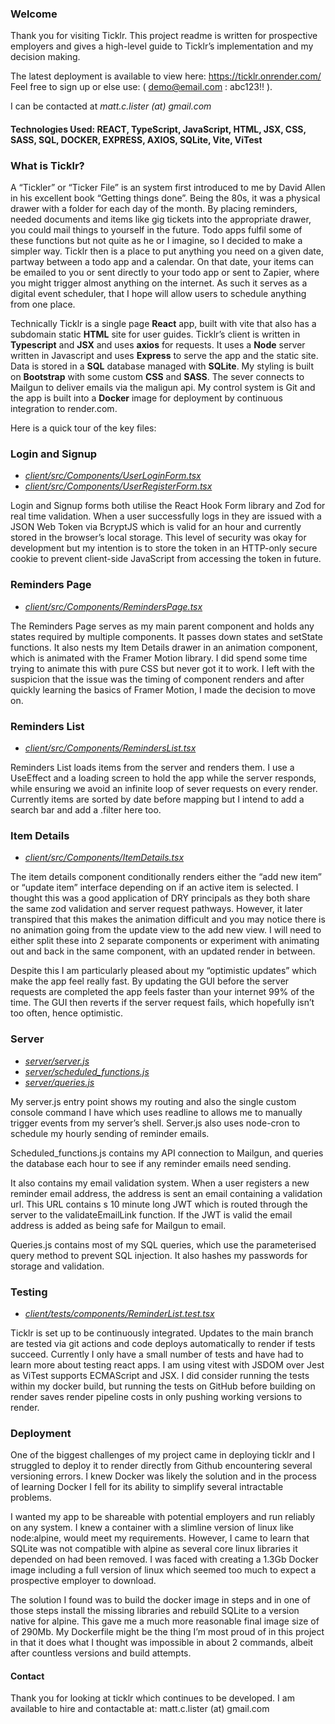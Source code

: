 ### Welcome

Thank you for visiting Ticklr. This project readme is written for prospective employers and gives a high-level guide to Ticklr’s implementation and my decision making.

The latest deployment is available to view here: https://ticklr.onrender.com/  
Feel free to sign up or else use: ( demo@email.com : abc123!! ).

I can be contacted at *matt.c.lister (at) gmail.com*

#### Technologies Used: REACT, TypeScript, JavaScript, HTML, JSX, CSS, SASS, SQL, DOCKER, EXPRESS, AXIOS, SQLite, Vite, ViTest

### What is Ticklr?

A “Tickler” or “Ticker File” is an system first introduced to me by David Allen in his excellent book “Getting things done”. Being the 80s, it was a physical drawer with a folder for each day of the month. By placing reminders, needed documents and items like gig tickets into the appropriate drawer, you could mail things to yourself in the future. Todo apps fulfil some of these functions but not quite as he or I imagine, so I decided to make a simpler way. Ticklr then is a place to put anything you need on a given date, partway between a todo app and a calendar. On that date, your items can be emailed to you or sent directly to your todo app or sent to Zapier, where you might trigger almost anything on the internet. As such it serves as a digital event scheduler, that I hope will allow users to schedule anything from one place.

Technically Ticklr is a single page **React** app, built with vite that also has a subdomain static **HTML** site for user guides. Ticklr’s client is written in **Typescript** and **JSX** and uses **axios** for requests. It uses a **Node** server written in Javascript and uses **Express** to serve the app and the static site. Data is stored in a **SQL** database managed with **SQLite**. My styling is built on **Bootstrap** with some custom **CSS** and **SASS**. The sever connects to Mailgun to deliver emails via the maligun api. My control system is Git and the app is built into a **Docker** image for deployment by continuous integration to render.com.

Here is a quick tour of the key files:

### Login and Signup
- *[client/src/Components/UserLoginForm.tsx](/client/src/Components/UserLoginForm.tsx)*
- *[client/src/Components/UserRegisterForm.tsx](/client/src/Components/UserRegisterForm.tsx)*

Login and Signup forms both utilise the React Hook Form library and Zod for real time validation. When a user successfully logs in they are issued with a JSON Web Token via BcryptJS which is valid for an hour and currently stored in the browser’s local storage. This level of security was okay for development but my intention is to store the token in an HTTP-only secure cookie to prevent client-side JavaScript from accessing the token in future.

### Reminders Page
- *[client/src/Components/RemindersPage.tsx](/client/src/Components/RemindersPage.tsx)*

The Reminders Page serves as my main parent component and holds any states required by multiple components. It passes down states and setState functions. It also nests my Item Details drawer in an animation component, which is animated with the Framer Motion library. I did spend some time trying to animate this with pure CSS but never got it to work. I left with the suspicion that the issue was the timing of component renders and after quickly learning the basics of Framer Motion, I made the decision to move on.

### Reminders List
- *[client/src/Components/RemindersList.tsx](/client/src/Components/RemindersList.tsx)*

Reminders List loads items from the server and renders them. I use a UseEffect and a loading screen to hold the app while the server responds, while ensuring we avoid an infinite loop of sever requests on every render. Currently items are sorted by date before mapping but I intend to add a search bar and add a .filter here too.

### Item Details
- *[client/src/Components/ItemDetails.tsx](/client/src/Components/ItemDetails.tsx)*

The item details component conditionally renders either the “add new item” or “update item” interface depending on if an active item is selected. I thought this was a good application of DRY principals as they both share the same zod validation and server request pathways. However, it later transpired that this makes the animation difficult and you may notice there is no animation going from the update view to the add new view. I will need to either split these into 2 separate components or experiment with animating out and back in the same component, with an updated render in between.

Despite this I am particularly pleased about my “optimistic updates” which make the app feel really fast. By updating the GUI before the server requests are completed the app feels faster than your internet 99% of the time. The GUI then reverts if the server request fails, which hopefully isn’t too often, hence optimistic.

### Server
- *[server/server.js](/server/server.js)*
- *[server/scheduled_functions.js](/server/scheduled_functions.js)*
- *[server/queries.js](/server/queries.js)*

My server.js entry point shows my routing and also the single custom console command I have which uses readline to allows me to manually trigger events from my server’s shell. Server.js also uses node-cron to schedule my hourly sending of reminder emails.

Scheduled_functions.js contains my API connection to Mailgun, and queries the database each hour to see if any reminder emails need sending.

It also contains my email validation system. When a user registers a new reminder email address, the address is sent an email containing a validation url. This URL contains s 10 minute long JWT which is routed through the server to the validateEmailLink function. If the JWT is valid the email address is added as being safe for Mailgun to email.

Queries.js contains most of my SQL queries, which use the parameterised query method to prevent SQL injection. It also hashes my passwords for storage and validation.

### Testing
- *[client/tests/components/ReminderList.test.tsx](/client/tests/components/ReminderList.test.tsx)*

Ticklr is set up to be continuously integrated. Updates to the main branch are tested via git actions and code deploys automatically to render if tests succeed. Currently I only have a small number of tests and have had to learn more about testing react apps.
I am using vitest with JSDOM over Jest as ViTest supports ECMAScript and JSX. I did consider running the tests within my docker build, but running the tests on GitHub before building on render saves render pipeline costs in only pushing working versions to render.

### Deployment
One of the biggest challenges of my project came in deploying ticklr and I struggled to deploy it to render directly from Github encountering several versioning errors. I knew Docker was likely the solution and in the process of learning Docker I fell for its ability to simplify several intractable problems.

I wanted my app to be shareable with potential employers and run reliably on any system. I knew a container with a slimline version of linux like node:alpine, would meet my requirements. However, I came to learn that SQLite was not compatible with alpine as several core linux libraries it depended on had been removed. I was faced with creating a 1.3Gb Docker image including a full version of linux which seemed too much to expect a prospective employer to download.

The solution I found was to build the docker image in steps and in one of those steps install the missing libraries and rebuild SQLite to a version native for alpine. This gave me a much more reasonable final image size of of 290Mb. My Dockerfile might be the thing I’m most proud of in this project in that it does what I thought was impossible in about 2 commands, albeit after countless versions and build attempts.

#### Contact

Thank you for looking at ticklr which continues to be developed. I am available to hire and contactable at: matt.c.lister (at) gmail.com
